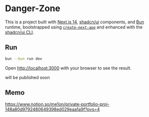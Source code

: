 # Danger-Zone

This is a project built with [Next.js 14](https://nextjs.org/), [shadcn/ui](https://ui.shadcn.com/) components, and [Bun](https://bun.sh/) runtime, bootstrapped using [`create-next-app`](https://nextjs.org/docs/getting-started/installation) and enhanced with the [shadcn/ui CLI](https://ui.shadcn.com/docs/installation/next).

## Run
```bash
bun --bun run dev
```

Open [http://localhost:3000](http://localhost:3000) with your browser to see the result.

will be published soon

## Memo
https://www.notion.so/me1on/private-portfolio-proj-148a80d9792480649398ed029eaa1a9f?pvs=4
